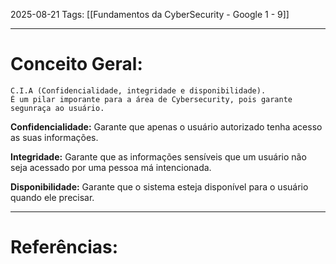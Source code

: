 2025-08-21
Tags: [[Fundamentos da CyberSecurity - Google 1 - 9]]

----
# Conceito Geral:

	C.I.A (Confidencialidade, integridade e disponibilidade).
	É um pilar imporante para a área de Cybersecurity, pois garante segunraça ao usuário. 
	
**Confidencialidade:** Garante que apenas o usuário autorizado tenha acesso as suas informações.

**Integridade:** Garante que as informações sensíveis que um usuário não seja acessado por uma pessoa má intencionada.

**Disponibilidade:** Garante que o sistema esteja disponível para o usuário quando ele precisar.

-----
# Referências:

